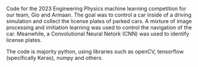 Code for the 2023 Engineering Physics machine learning competition for our team, Gio and Armaan. The goal was to control a car inside of a driving simulation and collect the license plates of parked cars. 
A mixture of image processing and imitiation learning was used to control the navigation of the car. Meanwhile, a Convolutional Neural Netork (CNN)
was used to identify license plates.

The code is majority python, using libraries such as openCV, tensorflow (specifically Keras), numpy and others. 
